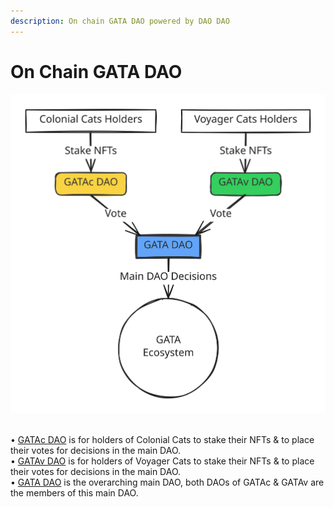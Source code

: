 ```yaml
---
description: On chain GATA DAO powered by DAO DAO
---
```


# On Chain GATA DAO



<img src="../../.gitbook/assets/file.excalidraw.svg" alt="GATA DAO Decision making" class="gitbook-drawing">

\
• [GATAc DAO](https://daodao.zone/dao/stars19fz2t65uqlhrrznpllmmu7nzsvv3v2p4wruypthy7yjpsz5rltvqp6gjsk) is for holders of Colonial Cats to stake their NFTs & to place their votes for decisions in the main DAO. \
• [GATAv DAO](https://daodao.zone/dao/stars1t5kx0emmfep57u8g6dupd6zs6z58v39zky852gm58lj3nwpuexuq0krw0c) is for holders of Voyager Cats to stake their NFTs & to place their votes for decisions in the main DAO. \
• [GATA DAO](https://daodao.zone/dao/stars1v9yezwju74fyjkjrzh7j90y5ga9xg2ulzft0z69nmtlh0hayvhuqnpsenf) is the overarching main DAO, both DAOs of GATAc & GATAv are the members of this main DAO.
